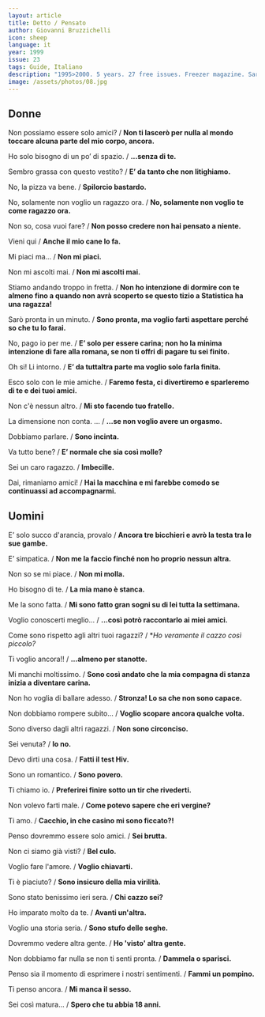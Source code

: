 ```yaml
---
layout: article
title: Detto / Pensato
author: Giovanni Bruzzichelli
icon: sheep
language: it
year: 1999
issue: 23
tags: Guide, Italiano
description: "1995>2000. 5 years. 27 free issues. Freezer magazine. Sarò superstiziosa ma, per quanto mi riguarda un viaggio mostra le sue future caratteristiche già dalla partenza. Salire quindi su un aereo della Cubana Airlines, con le pareti interne ricoperte di plastica adesiva finto legno e con i posti a sedere con lo schienale pieghevole, in avanti tipo sedia da picnic"
image: /assets/photos/08.jpg
---
```


## Donne

Non possiamo essere solo amici? / **Non ti lascerò per nulla al mondo toccare alcuna parte del mio corpo, ancora.**

Ho solo bisogno di un po’ di spazio. / **...senza di te.**

Sembro grassa con questo vestito? / **E’ da tanto che non litighiamo.**

No, la pizza va bene. / **Spilorcio bastardo.**

No, solamente non voglio un ragazzo ora. / **No, solamente non voglio te come ragazzo ora.**

Non so, cosa vuoi fare? / **Non posso credere non hai pensato a niente.**

Vieni qui / **Anche il mio cane lo fa.**

Mi piaci ma... / **Non mi piaci.**

Non mi ascolti mai. / **Non mi ascolti mai.**

Stiamo andando troppo in fretta. / **Non ho intenzione di dormire con te almeno fino a quando non avrà scoperto se questo tizio a Statistica ha una ragazza!**

Sarò pronta in un minuto. / **Sono pronta, ma voglio farti aspettare perché so che tu lo farai.**

No, pago io per me. / **E’ solo per essere carina; non ho la minima intenzione di fare alla romana, se non ti offri di pagare tu sei finito.**

Oh si! Li intorno. / **E’ da tuttaltra parte ma voglio solo farla finita.**


Esco solo con le mie amiche. / **Faremo festa, ci divertiremo e sparleremo di te e dei tuoi amici.**

Non c'è nessun altro. / **Mi sto facendo tuo fratello.**

La dimensione non conta. ... / **...se non voglio avere un orgasmo.**

Dobbiamo parlare. / **Sono incinta.**

Va tutto bene? / **E’ normale che sia così molle?**

Sei un caro ragazzo. / **Imbecille.**

Dai, rimaniamo amici! / **Hai la macchina e mi farebbe comodo se continuassi ad accompagnarmi.**


## Uomini

E’ solo succo d'arancia, provalo / **Ancora tre bicchieri e avrò la testa tra le sue gambe.**


E’ simpatica. / **Non me la faccio finché non ho proprio nessun altra.**

Non so se mi piace. / **Non mi molla.**

Ho bisogno di te. / **La mia mano è stanca.**

Me la sono fatta. / **Mi sono fatto gran sogni su di lei tutta la settimana.**


Voglio conoscerti meglio... / **...così potrò raccontarlo ai miei amici.**


Come sono rispetto agli altri tuoi ragazzi? / **Ho veramente il cazzo così piccolo?*


Ti voglio ancora!! / **...almeno per stanotte.**

Mi manchi moltissimo. / **Sono così andato che la mia compagna di stanza inizia a diventare carina.**

Non ho voglia di ballare adesso. / **Stronza! Lo sa che non sono capace.**

Non dobbiamo rompere subito... / **Voglio scopare ancora qualche volta.**

Sono diverso dagli altri ragazzi. / **Non sono circonciso.**

Sei venuta? / **Io no.**

Devo dirti una cosa. / **Fatti il test Hiv.**

Sono un romantico. / **Sono povero.**

Ti chiamo io. / **Preferirei finire sotto un tir che rivederti.**

Non volevo farti male. / **Come potevo sapere che eri vergine?**

Ti amo. / **Cacchio, in che casino mi sono ficcato?!**

Penso dovremmo essere solo amici. / **Sei brutta.**

Non ci siamo già visti? / **Bel culo.**

Voglio fare l'amore. / **Voglio chiavarti.**

Ti è piaciuto? / **Sono insicuro della mia virilità.**


Sono stato benissimo ieri sera. / **Chi cazzo sei?**

Ho imparato molto da te. / **Avanti un'altra.**

Voglio una storia seria. / **Sono stufo delle seghe.**

Dovremmo vedere altra gente. / **Ho 'visto' altra gente.**


Non dobbiamo far nulla se non ti senti pronta. / **Dammela o sparisci.**

Penso sia il momento di esprimere i nostri sentimenti. / **Fammi un pompino.**

Ti penso ancora. / **Mi manca il sesso.**

Sei così matura... / **Spero che tu abbia 18 anni.**
